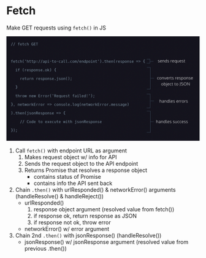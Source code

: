 # Fetch

Make GET requests using `fetch()` in JS

![fetch code](fetch.png)

1. Call `fetch()` with endpoint URL as argument
   1. Makes request object w/ info for API
   2. Sends the request object to the API endpoint
   3. Returns Promise that resolves a response object
      - contains status of Promise
      - contains info the API sent back
2. Chain `.then()` with urlResponded() & networkError() arguments (handleResolve() & handleReject())
   - urlResponded()
      1. response object argument (resolved value from fetch())
      2. if response ok, return response as JSON
      3. if response not ok, throw error
   - networkError() w/ error argument
3. Chain 2nd `.then()` with jsonResponse() (handleResolve())
   - jsonResponse() w/ jsonResponse argument (resolved value from previous .then())